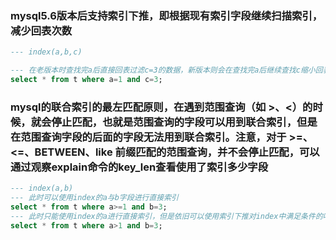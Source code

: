 ### mysql5.6版本后支持索引下推，即根据现有索引字段继续扫描索引，减少回表次数

```sql
--- index(a,b,c)

--- 在老版本时查找完a后直接回表过滤c=3的数据，新版本则会在查找完a后继续查找c缩小回表范围
select * from t where a=1 and c=3;
```

### mysql的联合索引的最左匹配原则，在遇到范围查询（如 >、<）的时候，就会停止匹配，也就是范围查询的字段可以用到联合索引，但是在范围查询字段的后面的字段无法用到联合索引。注意，对于 >=、<=、BETWEEN、like 前缀匹配的范围查询，并不会停止匹配，可以通过观察explain命令的key_len查看使用了索引多少字段

```sql
--- index(a,b)
--- 此时可以使用index的a与b字段进行直接索引
select * from t where a>=1 and b=3;
--- 此时只能使用index的a进行直接索引，但是依旧可以使用索引下推对index中满足条件的叶节点进行扫描，在数据稀疏的极端情况下，例如a区分度很小，b区分度很大时，会从range退化为index
select * from t where a>1 and b=3;
```
